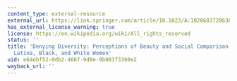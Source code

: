 ```yaml
---
content_type: external-resource
external_url: https://link.springer.com/article/10.1023/A:1020683720636
has_external_license_warning: true
license: https://en.wikipedia.org/wiki/All_rights_reserved
status: ''
title: 'Denying Diversity: Perceptions of Beauty and Social Comparison Processes Among
  Latina, Black, and White Women'
uid: e64ebf52-0db2-466f-9d0e-9b083f3369e2
wayback_url: ''
---
```

